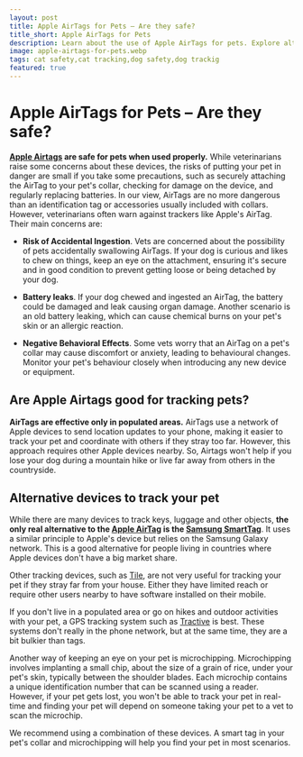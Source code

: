 ```yaml
---
layout: post
title: Apple AirTags for Pets – Are they safe?
title_short: Apple AirTags for Pets
description: Learn about the use of Apple AirTags for pets. Explore alternatives for pet tracking and the potential risks and considerations associated with these devices.
image: apple-airtags-for-pets.webp
tags: cat safety,cat tracking,dog safety,dog trackig
featured: true
---
```


# Apple AirTags for Pets – Are they safe?

**[Apple Airtags](https://amzn.to/3PxJ7go) are safe for pets when used properly.** While veterinarians raise some concerns about these devices, the risks of putting your pet in danger are small if you take some precautions, such as securely attaching the AirTag to your pet's collar, checking for damage on the device, and regularly replacing batteries. In our view, AirTags are no more dangerous than an identification tag or accessories usually included with collars. However, veterinarians often warn against trackers like Apple's AirTag. Their main concerns are:

- **Risk of Accidental Ingestion**. Vets are concerned about the possibility of pets accidentally swallowing AirTags. If your dog is curious and likes to chew on things, keep an eye on the attachment, ensuring it's secure and in good condition to prevent getting loose or being detached by your dog.

- **Battery leaks**. If your dog chewed and ingested an AirTag, the battery could be damaged and leak causing organ damage. Another scenario is an old battery leaking, which can cause chemical burns on your pet's skin or an allergic reaction.

- **Negative Behavioral Effects**. Some vets worry that an AirTag on a pet's collar may cause discomfort or anxiety, leading to behavioural changes. Monitor your pet's behaviour closely when introducing any new device or equipment.

## Are Apple Airtags good for tracking pets?

**AirTags are effective only in populated areas.** AirTags use a network of Apple devices to send location updates to your phone, making it easier to track your pet and coordinate with others if they stray too far. However, this approach requires other Apple devices nearby. So, Airtags won't help if you lose your dog during a mountain hike or live far away from others in the countryside.

## Alternative devices to track your pet

While there are many devices to track keys, luggage and other objects, **the only real alternative to the [Apple AirTag](https://amzn.to/3PxJ7go) is the [Samsung SmartTag](https://amzn.to/3r1ROWe)**. It uses a similar principle to Apple's device but relies on the Samsung Galaxy network. This is a good alternative for people living in countries where Apple devices don't have a big market share.

Other tracking devices, such as [Tile](https://amzn.to/44npjk2), are not very useful for tracking your pet if they stray far from your house. Either they have limited reach or require other users nearby to have software installed on their mobile.

If you don't live in a populated area or go on hikes and outdoor activities with your pet, a GPS tracking system such as [Tractive](https://amzn.to/43hjIet) is best. These systems don't really in the phone network, but at the same time, they are a bit bulkier than tags.

Another way of keeping an eye on your pet is microchipping. Microchipping involves implanting a small chip, about the size of a grain of rice, under your pet's skin, typically between the shoulder blades. Each microchip contains a unique identification number that can be scanned using a reader. However, if your pet gets lost, you won't be able to track your pet in real-time and finding your pet will depend on someone taking your pet to a vet to scan the microchip.

We recommend using a combination of these devices. A smart tag in your pet's collar and microchipping will help you find your pet in most scenarios.
